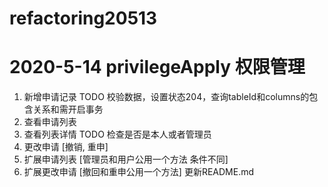 # refactoring20513


# 2020-5-14 privilegeApply 权限管理
1. 新增申请记录  TODO 校验数据，设置状态204，查询tableId和columns的包含关系和需开启事务
2. 查看申请列表  
3. 查看列表详情  TODO 检查是否是本人或者管理员
4. 更改申请 [撤销, 重申] 
5. 扩展申请列表 [管理员和用户公用一个方法 条件不同]  
6. 扩展更改申请 [撤回和重申公用一个方法] 更新README.md